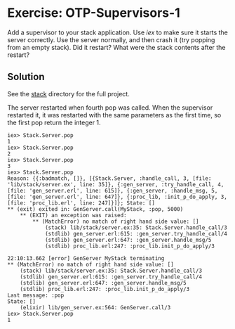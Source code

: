 # Exercise: OTP-Supervisors-1
Add a supervisor to your stack application. Use *iex* to make sure it starts the server correctly. Use the server normally, and then crash it (try popping from an empty stack). Did it restart? What were the stack contents after the restart?

## Solution
See the [stack](./stack) directory for the full project.

The server restarted when fourth pop was called. When the supervisor restarted it, it was restarted with the same parameters as the first time, so the first pop return the integer 1.
```
iex> Stack.Server.pop
1
iex> Stack.Server.pop
2
iex> Stack.Server.pop
3
iex> Stack.Server.pop
Reason: {{:badmatch, []}, [{Stack.Server, :handle_call, 3, [file: 'lib/stack/server.ex', line: 35]}, {:gen_server, :try_handle_call, 4, [file: 'gen_server.erl', line: 615]}, {:gen_server, :handle_msg, 5, [file: 'gen_server.erl', line: 647]}, {:proc_lib, :init_p_do_apply, 3, [file: 'proc_lib.erl', line: 247]}]}; State: []
** (exit) exited in: GenServer.call(MyStack, :pop, 5000)
    ** (EXIT) an exception was raised:
        ** (MatchError) no match of right hand side value: []
            (stack) lib/stack/server.ex:35: Stack.Server.handle_call/3
            (stdlib) gen_server.erl:615: :gen_server.try_handle_call/4
            (stdlib) gen_server.erl:647: :gen_server.handle_msg/5
            (stdlib) proc_lib.erl:247: :proc_lib.init_p_do_apply/3

22:10:13.662 [error] GenServer MyStack terminating
** (MatchError) no match of right hand side value: []
    (stack) lib/stack/server.ex:35: Stack.Server.handle_call/3
    (stdlib) gen_server.erl:615: :gen_server.try_handle_call/4
    (stdlib) gen_server.erl:647: :gen_server.handle_msg/5
    (stdlib) proc_lib.erl:247: :proc_lib.init_p_do_apply/3
Last message: :pop
State: []
    (elixir) lib/gen_server.ex:564: GenServer.call/3
iex> Stack.Server.pop
1
```
